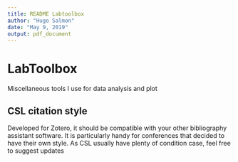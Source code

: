 ```yaml
---
title: README Labtoolbox 
author: "Hugo Salmon"
date: "May 9, 2019"
output: pdf_document
---
```


# LabToolbox
Miscellaneous tools I use for data analysis and plot

## CSL citation style

Developed for Zotero, it should be compatible with your other bibliography assistant software. It is particularly handy for conferences that decided to have their own style. As CSL usually have plenty of condition case, feel free to suggest updates
